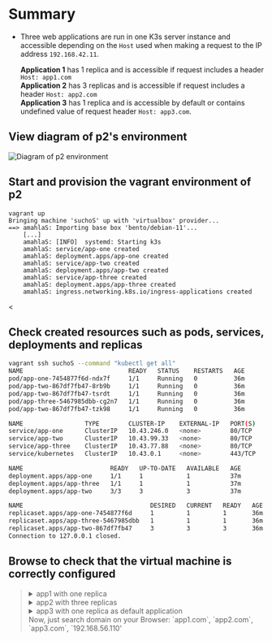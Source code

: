 # Summary
- Three web applications are run in one K3s server instance and accessible depending on the `Host` used when making a request to the IP address `192.168.42.11`.

    **Application 1** has 1 replica and is accessible if request includes a header `Host: app1.com`<br/>
    **Application 2** has 3 replicas and is accessible if request includes a header `Host: app2.com`<br/>
    **Application 3** has 1 replica and is accessible by default or contains undefined value of request header `Host: app3.com`.

## View diagram of p2's environment

<img alt="Diagram of p2 environment" src="https://user-images.githubusercontent.com/22397481/163712753-c335cd0d-fedc-404e-b83c-f6b37a02a2ee.png">


## Start and provision the vagrant environment of p2

```shell
vagrant up
Bringing machine 'suchoS' up with 'virtualbox' provider...
==> amahlaS: Importing base box 'bento/debian-11'...
    [...]
    amahlaS: [INFO]  systemd: Starting k3s
    amahlaS: service/app-one created
    amahlaS: deployment.apps/app-one created
    amahlaS: service/app-two created
    amahlaS: deployment.apps/app-two created
    amahlaS: service/app-three created
    amahlaS: deployment.apps/app-three created
    amahlaS: ingress.networking.k8s.io/ingress-applications created
```
<

## Check created resources such as pods, services, deployments and replicas


```sh
vagrant ssh suchoS --command "kubectl get all"
NAME                             READY   STATUS    RESTARTS   AGE
pod/app-one-7454877f6d-ndx7f     1/1     Running   0          36m
pod/app-two-867df7fb47-8rb9b     1/1     Running   0          36m
pod/app-two-867df7fb47-tsrdt     1/1     Running   0          36m
pod/app-three-5467985dbb-cg2n7   1/1     Running   0          36m
pod/app-two-867df7fb47-tzk98     1/1     Running   0          36m

NAME                 TYPE        CLUSTER-IP    EXTERNAL-IP   PORT(S)   AGE
service/app-one      ClusterIP   10.43.246.0   <none>        80/TCP    37m
service/app-two      ClusterIP   10.43.99.33   <none>        80/TCP    37m
service/app-three    ClusterIP   10.43.77.88   <none>        80/TCP    37m
service/kubernetes   ClusterIP   10.43.0.1     <none>        443/TCP   37m

NAME                        READY   UP-TO-DATE   AVAILABLE   AGE
deployment.apps/app-one     1/1     1            1           37m
deployment.apps/app-three   1/1     1            1           37m
deployment.apps/app-two     3/3     3            3           37m

NAME                                   DESIRED   CURRENT   READY   AGE
replicaset.apps/app-one-7454877f6d     1         1         1       36m
replicaset.apps/app-three-5467985dbb   1         1         1       36m
replicaset.apps/app-two-867df7fb47     3         3         3       36m
Connection to 127.0.0.1 closed.
```
</details>

## Browse to check that the virtual machine is correctly configured

> <details>
> <summary>app1 with one replica</summary>
> 
> ```shell
> [~]$ curl -sH "Host:app1.com" 164.92.153.174 | grep app
>   Hello from app1.
>       <td>app-one-7454877f6d-ndx7f</td>
> ```
> </details>
> <details>
> <summary>app2 with three replicas</summary>
> 
> ```shell
> [~]$ curl -sH "Host:app2.com" 164.92.153.174 | grep app
>   Hello from app2.
>       <td>app-two-867df7fb47-tsrdt</td>
> [~]$ curl -sH "Host:app2.com" 164.92.153.174 | grep app
>   Hello from app2.
>       <td>app-two-867df7fb47-8rb9b</td>
> [~]$ curl -sH "Host:app2.com" 164.92.153.174 | grep app
>   Hello from app2.
>       <td>app-two-867df7fb47-tzk98</td>
> ```
> </details>
> <details>
> <summary>app3 with one replica as default application</summary>
> 
> ```shell
> [~]$ curl -sH "Host:app3.com" 164.92.153.174 | grep app
>   Hello from app3.
>       <td>app-three-5467985dbb-cg2n7</td>
> [~]$ curl -sH "Host:42.fr" 164.92.153.174 | grep app
>   Hello from app3.
>       <td>app-three-5467985dbb-cg2n7</td>
> [~]$ curl -s  164.92.153.174 | grep app
>   Hello from app3.
>       <td>app-three-5467985dbb-cg2n7</td>
> ```
> </details>
> Now, just search domain on your Browser: `app1.com`, `app2.com`, `app3.com`, `192.168.56.110' 
</details>

